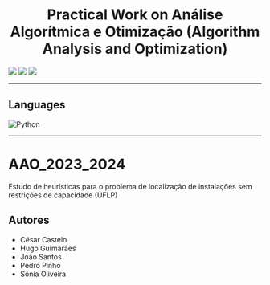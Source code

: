 <h1 align="center">Practical Work on Análise Algorítmica e Otimização (Algorithm Analysis and Optimization)</h1>

<p>
  <img src="http://img.shields.io/static/v1?style=for-the-badge&label=School%20year&message=2023/2024&color=sucess"/>
  <img src="http://img.shields.io/static/v1?style=for-the-badge&label=Discipline&message=AAO&color=sucess"/>
  <img src="http://img.shields.io/static/v1?style=for-the-badge&label=Grade&message=?&color=sucess"/>
</p>

---

<h2>Languages</h2>
<p align="left"> 
  <img src="https://img.shields.io/badge/python-3670A0?style=for-the-badge&amp;logo=python&amp;logoColor=ffdd54" alt="Python">  	
</p>

---


# AAO_2023_2024
Estudo de heurísticas para o problema de localização de instalações sem restrições de capacidade (UFLP)

## Autores
* César Castelo
* Hugo Guimarães
* João Santos
* Pedro Pinho
* Sónia Oliveira
